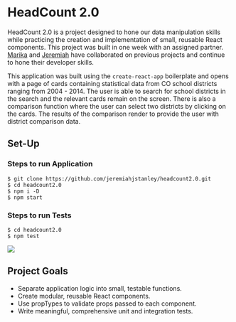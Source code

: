 # HeadCount 2.0

HeadCount 2.0 is a project designed to hone our data manipulation skills while practicing the creation and implementation of small, reusable React components. This project was built in one week with an assigned partner.  [Marika](https://github.com/marikaross) and [Jeremiah](https://github.com/jeremiahjstanley) have collaborated on previous projects and continue to hone their developer skills.

This application was built using the `create-react-app` boilerplate and opens with a page of cards containing statistical data from CO school districts ranging from 2004 - 2014.  The user is able to search for school districts in the search and the relevant cards remain on the screen.  There is also a comparison function where the user can select two districts by clicking on the cards.  The results of the comparison render to provide the user with district comparison data.

## Set-Up
 
### Steps to run Application

```
$ git clone https://github.com/jeremiahjstanley/headcount2.0.git
$ cd headcount2.0
$ npm i -D
$ npm start
```
### Steps to run Tests

```
$ cd headcount2.0
$ npm test 
```

<img src="https://github.com/marikaross/headcount2.0/blob/master/images/Screen%20Shot%202018-07-02%20at%209.51.05%20AM.png?raw=true">

## Project Goals

* Separate application logic into small, testable functions.
* Create modular, reusable React components.
* Use propTypes to validate props passed to each component.
* Write meaningful, comprehensive unit and integration tests.
